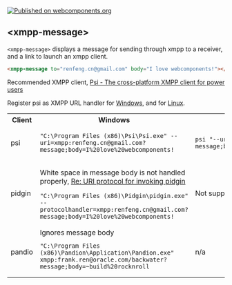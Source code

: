 [![Published on webcomponents.org](https://img.shields.io/badge/webcomponents.org-published-blue.svg)](https://www.webcomponents.org/element/renfeng/xmpp-message)

## &lt;xmpp-message&gt;

`<xmpp-message>` displays a message for sending through xmpp to a receiver, and a link to launch an xmpp client.

<!--
```
<custom-element-demo>
  <template>
    <link rel="import" href="xmpp-message.html">
    <next-code-block></next-code-block>
  </template>
</custom-element-demo>
```
-->
```html
<xmpp-message to="renfeng.cn@gmail.com" body="I love webcomponents!"></xmpp-message>
```

Recommended XMPP client, [Psi - The cross-platform XMPP client for power users](http://psi-im.org/)

Register psi as XMPP URL handler for [Windows](xmpp.reg), and for [Linux](xmpp.sh).

<table>
    <tr>
        <th>Client</th>
        <th>Windows</th>
        <th>Linux</th>
    </tr>
    <tr>
        <td>psi</td>
        <td>

```
"C:\Program Files (x86)\Psi\Psi.exe" --uri=xmpp:renfeng.cn@gmail.com?message;body=I%20love%20webcomponents!
```
</td>
        <td>

```
psi "--uri=xmpp:renfeng.cn@gmail.com?message;body=I%20love%20webcomponents!"
```
</td>
    </tr>
    <tr>
        <td>pidgin</td>
        <td>

White space in message body is not handled properly, [Re: URI protocol for invoking pidgin](https://pidgin.im/pipermail/support/2012-August/025695.html)

```
"C:\Program Files (x86)\Pidgin\pidgin.exe" --protocolhandler=xmpp:renfeng.cn@gmail.com?message;body=I%20love%20webcomponents!
```
</td>
        <td>Not supported, --protocolhandler</td>
    </tr>
    <tr>
        <td>pandio</td>
        <td>Ignores message body

```
"C:\Program Files (x86)\Pandion\Application\Pandion.exe" xmpp:frank.ren@oracle.com/backwater?message;body=~build%20rocknroll
```
</td>
        <td>n/a</td>
    </tr>
</table>

